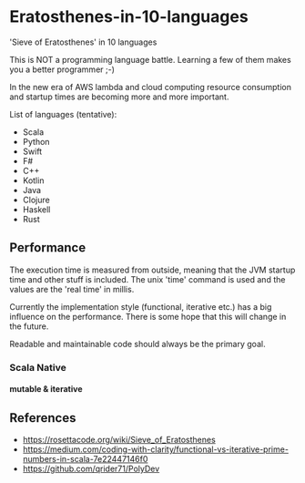 # Eratosthenes-in-10-languages
'Sieve of Eratosthenes' in 10 languages

This is NOT a programming language battle. Learning a few of them makes you a better programmer ;-)

In the new era of AWS lambda and cloud computing resource consumption and startup times are becoming more and more important.

List of languages (tentative):

- Scala
- Python
- Swift
- F#
- C++
- Kotlin
- Java
- Clojure
- Haskell
- Rust

## Performance

The execution time is measured from outside, meaning that the JVM startup time and other stuff is included. The unix 'time' command is used and the values are the 'real time' in millis.

Currently the implementation style (functional, iterative etc.) has a big influence on the performance. There is some hope that this will change in the future.

Readable and maintainable code should always be the primary goal.


### Scala Native 
#### mutable & iterative




## References
- https://rosettacode.org/wiki/Sieve_of_Eratosthenes
- https://medium.com/coding-with-clarity/functional-vs-iterative-prime-numbers-in-scala-7e22447146f0
- https://github.com/qrider71/PolyDev
